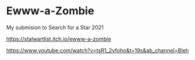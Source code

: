 # Ewww-a-Zombie

My submision to Search for a Star 2021

https://stalwartlist.itch.io/ewww-a-zombie

https://www.youtube.com/watch?v=tsR1_2vfoho&t=19s&ab_channel=Bleh
